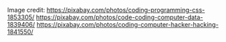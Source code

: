 Image credit: 
https://pixabay.com/photos/coding-programming-css-1853305/
https://pixabay.com/photos/code-coding-computer-data-1839406/
https://pixabay.com/photos/coding-computer-hacker-hacking-1841550/